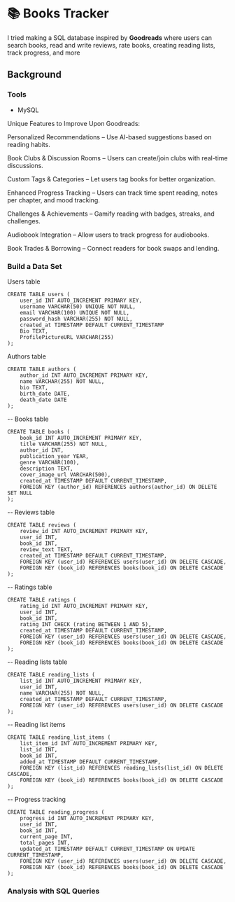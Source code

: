 # 📚 Books Tracker

I tried making a SQL database inspired by **Goodreads** where users can search books, read and write reviews, rate books, creating reading lists, track progress, and more

## Background

### Tools
- MySQL

Unique Features to Improve Upon Goodreads:

Personalized Recommendations – Use AI-based suggestions based on reading habits.

Book Clubs & Discussion Rooms – Users can create/join clubs with real-time discussions.

Custom Tags & Categories – Let users tag books for better organization.

Enhanced Progress Tracking – Users can track time spent reading, notes per chapter, and mood tracking.

Challenges & Achievements – Gamify reading with badges, streaks, and challenges.

Audiobook Integration – Allow users to track progress for audiobooks.

Book Trades & Borrowing – Connect readers for book swaps and lending.


### Build a Data Set

Users table
```
CREATE TABLE users (
    user_id INT AUTO_INCREMENT PRIMARY KEY,
    username VARCHAR(50) UNIQUE NOT NULL,
    email VARCHAR(100) UNIQUE NOT NULL,
    password_hash VARCHAR(255) NOT NULL,
    created_at TIMESTAMP DEFAULT CURRENT_TIMESTAMP
    Bio TEXT,
    ProfilePictureURL VARCHAR(255)
);
```
Authors table
```
CREATE TABLE authors (
    author_id INT AUTO_INCREMENT PRIMARY KEY,
    name VARCHAR(255) NOT NULL,
    bio TEXT,
    birth_date DATE,
    death_date DATE
);
```
-- Books table
```
CREATE TABLE books (
    book_id INT AUTO_INCREMENT PRIMARY KEY,
    title VARCHAR(255) NOT NULL,
    author_id INT,
    publication_year YEAR,
    genre VARCHAR(100),
    description TEXT,
    cover_image_url VARCHAR(500),
    created_at TIMESTAMP DEFAULT CURRENT_TIMESTAMP,
    FOREIGN KEY (author_id) REFERENCES authors(author_id) ON DELETE SET NULL
);
```
-- Reviews table
```
CREATE TABLE reviews (
    review_id INT AUTO_INCREMENT PRIMARY KEY,
    user_id INT,
    book_id INT,
    review_text TEXT,
    created_at TIMESTAMP DEFAULT CURRENT_TIMESTAMP,
    FOREIGN KEY (user_id) REFERENCES users(user_id) ON DELETE CASCADE,
    FOREIGN KEY (book_id) REFERENCES books(book_id) ON DELETE CASCADE
);
```
-- Ratings table
```
CREATE TABLE ratings (
    rating_id INT AUTO_INCREMENT PRIMARY KEY,
    user_id INT,
    book_id INT,
    rating INT CHECK (rating BETWEEN 1 AND 5),
    created_at TIMESTAMP DEFAULT CURRENT_TIMESTAMP,
    FOREIGN KEY (user_id) REFERENCES users(user_id) ON DELETE CASCADE,
    FOREIGN KEY (book_id) REFERENCES books(book_id) ON DELETE CASCADE
);
```

-- Reading lists table
```
CREATE TABLE reading_lists (
    list_id INT AUTO_INCREMENT PRIMARY KEY,
    user_id INT,
    name VARCHAR(255) NOT NULL,
    created_at TIMESTAMP DEFAULT CURRENT_TIMESTAMP,
    FOREIGN KEY (user_id) REFERENCES users(user_id) ON DELETE CASCADE
);
```
-- Reading list items
```
CREATE TABLE reading_list_items (
    list_item_id INT AUTO_INCREMENT PRIMARY KEY,
    list_id INT,
    book_id INT,
    added_at TIMESTAMP DEFAULT CURRENT_TIMESTAMP,
    FOREIGN KEY (list_id) REFERENCES reading_lists(list_id) ON DELETE CASCADE,
    FOREIGN KEY (book_id) REFERENCES books(book_id) ON DELETE CASCADE
);
```
-- Progress tracking
```
CREATE TABLE reading_progress (
    progress_id INT AUTO_INCREMENT PRIMARY KEY,
    user_id INT,
    book_id INT,
    current_page INT,
    total_pages INT,
    updated_at TIMESTAMP DEFAULT CURRENT_TIMESTAMP ON UPDATE CURRENT_TIMESTAMP,
    FOREIGN KEY (user_id) REFERENCES users(user_id) ON DELETE CASCADE,
    FOREIGN KEY (book_id) REFERENCES books(book_id) ON DELETE CASCADE
);
```

### Analysis with SQL Queries 
